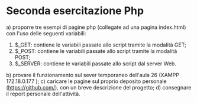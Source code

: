 # Seconda esercitazione Php
a) proporre tre esempi di pagine php (collegate ad una pagina index.html) con l'uso delle seguenti variabili:
1) $_GET: contiene le variabili passate allo script tramite la modalità GET;
2) $_POST: contiene le variabili passate allo script tramite la modalità POST;
3) $_SERVER: contiene le variabili passate allo script dal server Web.

b) provare il funzionamento sul sever temporaneo dell'aula 26 (XAMPP 172.18.0.177 );
c) caricare le pagine sul proprio deposito personale (https://github.com/), con un breve descrizione del progetto;
d) consegnare il report personale dell'attività.
